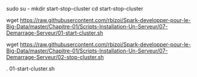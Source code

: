 

sudo su -
mkdir start-stop-cluster
cd start-stop-cluster

wget https://raw.githubusercontent.com/rbizoi/Spark-developper-pour-le-Big-Data/master/Chapitre-01/Scripts-Installation-Un-Serveur/07-Demarrage-Serveur/01-start-cluster.sh

wget https://raw.githubusercontent.com/rbizoi/Spark-developper-pour-le-Big-Data/master/Chapitre-01/Scripts-Installation-Un-Serveur/07-Demarrage-Serveur/02-stop-cluster.sh

. 01-start-cluster.sh
